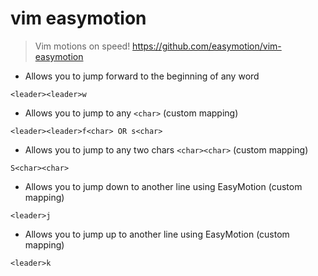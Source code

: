 # vim easymotion

> Vim motions on speed!
> https://github.com/easymotion/vim-easymotion

- Allows you to jump forward to the beginning of any word

`<leader><leader>w`

- Allows you to jump to any `<char>` (custom mapping)

`<leader><leader>f<char> OR s<char>`

- Allows you to jump to any two chars `<char><char>` (custom mapping)

`S<char><char>`

- Allows you to jump down to another line using EasyMotion (custom mapping)

`<leader>j`

- Allows you to jump up to another line using EasyMotion (custom mapping)

`<leader>k`
